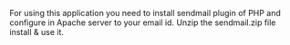 For using this application you need to install sendmail plugin of PHP and configure in Apache server to your email id.
Unzip the sendmail.zip file install & use it.

